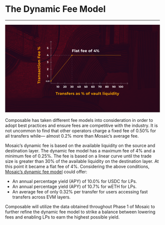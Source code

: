# The Dynamic Fee Model

---


![dynamic_fee_model](./dynamic-fee-model.png)


Composable has taken different fee models into consideration in order to adopt best practices and ensure fees are competitive with the industry. It is not uncommon to find that other operators charge a fixed fee of 0.50% for all transfers while— almost 0.2% more than Mosaic’s average fee.

Mosaic’s dynamic fee is based on the available liquidity on the source and destination layer. The dynamic fee model has a maximum fee of 4% and a minimum fee of 0.25%. The fee is based on a linear curve until the trade size is greater than 30% of the available liquidity on the destination layer. At this point it became a flat fee of 4%. Considering the above conditions, [Mosaic’s dynamic fee model](https://medium.com/composable-finance/the-dynamic-fee-model-powering-mosaics-transfer-availability-layer-f91011309592) could offer:

* An annual percentage yield (APY) of 10.0% for USDC for LPs.
* An annual percentage yield (APY) of 10.7% for wETH for LPs.
* An average fee of only 0.32% per transfer for users accessing fast transfers across EVM layers.

Composable will utilize the data obtained throughout Phase 1 of Mosaic to further refine the dynamic fee model to strike a balance between lowering fees and enabling LPs to earn the highest possible yield.
